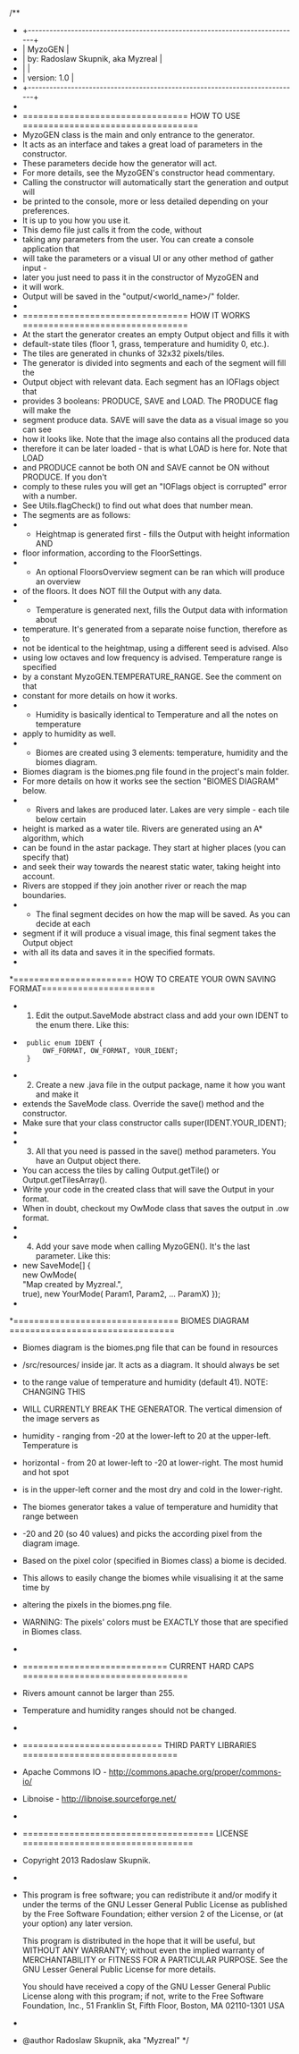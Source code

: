 /**
 * +----------------------------------------------------------------------------+
 * |                     	      		MyzoGEN										                  |
 * | 				        	    by: Radoslaw Skupnik, aka Myzreal						          |
 * |																                                      			|
 * |						                  version: 1.0						                			|
 * +----------------------------------------------------------------------------+
 * 
 * ================================ HOW TO USE ==================================
 * MyzoGEN class is the main and only entrance to the generator.
 * It acts as an interface and takes a great load of parameters in the constructor.
 * These parameters decide how the generator will act.
 * For more details, see the MyzoGEN's constructor head commentary.
 * Calling the constructor will automatically start the generation and output will
 * be printed to the console, more or less detailed depending on your preferences.
 * It is up to you how you use it.
 * This demo file just calls it from the code, without
 * taking any parameters from the user. You can create a console application that
 * will take the parameters or a visual UI or any other method of gather input - 
 * later you just need to pass it in the constructor of MyzoGEN and
 * it will work.
 * Output will be saved in the "output/<world_name>/" folder.
 * 
 * ================================ HOW IT WORKS ================================
 * At the start the generator creates an empty Output object and fills it with
 * default-state tiles (floor 1, grass, temperature and humidity 0, etc.).
 * The tiles are generated in chunks of 32x32 pixels/tiles.
 * The generator is divided into segments and each of the segment will fill the
 * Output object with relevant data. Each segment has an IOFlags object that
 * provides 3 booleans: PRODUCE, SAVE and LOAD. The PRODUCE flag will make the
 * segment produce data. SAVE will save the data as a visual image so you can see
 * how it looks like. Note that the image also contains all the produced data
 * therefore it can be later loaded - that is what LOAD is here for. Note that LOAD
 * and PRODUCE cannot be both ON and SAVE cannot be ON without PRODUCE. If you don't
 * comply to these rules you will get an "IOFlags object is corrupted" error with a number.
 * See Utils.flagCheck() to find out what does that number mean.
 * The segments are as follows:
 * 	* Heightmap is generated first - fills the Output with height information AND
 *    floor information, according to the FloorSettings.
 *  * An optional FloorsOverview segment can be ran which will produce an overview
 *    of the floors. It does NOT fill the Output with any data.
 *  * Temperature is generated next, fills the Output data with information about
 *    temperature. It's generated from a separate noise function, therefore as to
 *    not be identical to the heightmap, using a different seed is advised. Also
 *    using low octaves and low frequency is advised. Temperature range is specified
 *    by a constant MyzoGEN.TEMPERATURE_RANGE. See the comment on that
 *    constant for more details on how it works.
 *  * Humidity is basically identical to Temperature and all the notes on temperature
 *    apply to humidity as well.
 *  * Biomes are created using 3 elements: temperature, humidity and the biomes diagram.
 *    Biomes diagram is the biomes.png file found in the project's main folder.
 *    For more details on how it works see the section "BIOMES DIAGRAM" below.
 *  * Rivers and lakes are produced later. Lakes are very simple - each tile below certain
 *    height is marked as a water tile. Rivers are generated using an A* algorithm, which
 *    can be found in the astar package. They start at higher places (you can specify that)
 *    and seek their way towards the nearest static water, taking height into account.
 *    Rivers are stopped if they join another river or reach the map boundaries.
 *  * The final segment decides on how the map will be saved. As you can decide at each
 *    segment if it will produce a visual image, this final segment takes the Output object
 *    with all its data and saves it in the specified formats.
 *    
 *======================= HOW TO CREATE YOUR OWN SAVING FORMAT======================
 * 1) Edit the output.SaveMode abstract class and add your own IDENT to the enum there. Like this:
 * 		public enum IDENT {
			OWF_FORMAT, OW_FORMAT, YOUR_IDENT;
		}
		
 * 2) Create a new .java file in the output package, name it how you want and make it
 *    extends the SaveMode class. Override the save() method and the constructor.
 *    Make sure that your class constructor calls super(IDENT.YOUR_IDENT);
 *    
 * 3) All that you need is passed in the save() method parameters. You have an Output object there.
 * 	  You can access the tiles by calling Output.getTile() or Output.getTilesArray().
 *    Write your code in the created class that will save the Output in your format.
 *    When in doubt, checkout my OwMode class that saves the output in .ow format.
 *    
 * 4) Add your save mode when calling MyzoGEN(). It's the last parameter. Like this:
 *    new SaveMode[] {					
					new OwMode(						
						"Map created by Myzreal.",  
						true),
					new YourMode(
						Param1,
						Param2,
						...
						ParamX)
				});
 *    
 *================================ BIOMES DIAGRAM ================================
 * Biomes diagram is the biomes.png file that can be found in resources
 * /src/resources/ inside jar. It acts as a diagram. It should always be set
 * to the range value of temperature and humidity (default 41). NOTE: CHANGING THIS
 * WILL CURRENTLY BREAK THE GENERATOR. The vertical dimension of the image servers as
 * humidity - ranging from -20 at the lower-left to 20 at the upper-left. Temperature is
 * horizontal - from 20 at lower-left to -20 at lower-right. The most humid and hot spot
 * is in the upper-left corner and the most dry and cold in the lower-right.
 * The biomes generator takes a value of temperature and humidity that range between
 * -20 and 20 (so 40 values) and picks the according pixel from the diagram image.
 * Based on the pixel color (specified in Biomes class) a biome is decided.
 * This allows to easily change the biomes while visualising it at the same time by
 * altering the pixels in the biomes.png file.
 * WARNING: The pixels' colors must be EXACTLY those that are specified in Biomes class.
 * 
 * ============================ CURRENT HARD CAPS ================================
 * Rivers amount cannot be larger than 255.
 * Temperature and humidity ranges should not be changed.
 * 
 * =========================== THIRD PARTY LIBRARIES ==============================
 * Apache Commons IO - http://commons.apache.org/proper/commons-io/
 * Libnoise - http://libnoise.sourceforge.net/
 * 
 * ===================================== LICENSE =================================
 * Copyright 2013 Radoslaw Skupnik.
 * 
 * This program is free software; you can redistribute it and/or modify
    it under the terms of the GNU Lesser General Public License as published by
    the Free Software Foundation; either version 2 of the License, or
    (at your option) any later version.

    This program is distributed in the hope that it will be useful,
    but WITHOUT ANY WARRANTY; without even the implied warranty of
    MERCHANTABILITY or FITNESS FOR A PARTICULAR PURPOSE.  See the
    GNU Lesser General Public License for more details.

    You should have received a copy of the GNU Lesser General Public License
    along with this program; if not, write to the Free Software
    Foundation, Inc., 51 Franklin St, Fifth Floor, Boston, MA  02110-1301  USA
 * 
 * @author Radoslaw Skupnik, aka "Myzreal"
 */
